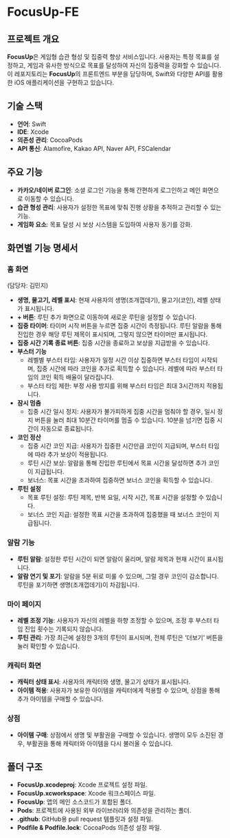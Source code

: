 # FocusUp-FE

## 프로젝트 개요
**FocusUp**은 게임형 습관 형성 및 집중력 향상 서비스입니다. 사용자는 특정 목표를 설정하고, 게임과 유사한 방식으로 목표를 달성하여 자신의 집중력을 강화할 수 있습니다. 이 레포지토리는 **FocusUp**의 프론트엔드 부분을 담당하며, Swift와 다양한 API를 활용한 iOS 애플리케이션을 구현하고 있습니다.

## 기술 스택
- **언어**: Swift
- **IDE**: Xcode
- **의존성 관리**: CocoaPods
- **API 통신**: Alamofire, Kakao API, Naver API, FSCalendar

## 주요 기능
- **카카오/네이버 로그인**: 소셜 로그인 기능을 통해 간편하게 로그인하고 메인 화면으로 이동할 수 있습니다.
- **습관 형성 관리**: 사용자가 설정한 목표에 맞춰 진행 상황을 추적하고 관리할 수 있는 기능.
- **게임화 요소**: 목표 달성 시 보상 시스템을 도입하여 사용자 동기를 강화.

## 화면별 기능 명세서

### 홈 화면
(담당자: 김민지)
- **생명, 물고기, 레벨 표시**: 현재 사용자의 생명(조개껍데기), 물고기(코인), 레벨 상태가 표시됩니다.
- **+ 버튼**: 루틴 추가 화면으로 이동하여 새로운 루틴을 설정할 수 있습니다.
- **집중 타이머**: 타이머 시작 버튼을 누르면 집중 시간이 측정됩니다. 루틴 알람을 통해 진입한 경우 해당 루틴 제목이 표시되며, 그렇지 않으면 타이머만 표시됩니다.
- **집중 시간 기록 종료 버튼**: 집중 시간을 종료하고 보상을 지급받을 수 있습니다.
- **부스터 기능**
  - 레벨별 부스터 타임: 사용자가 일정 시간 이상 집중하면 부스터 타임이 시작되며, 집중 시간에 따라 코인을 추가로 획득할 수 있습니다. 레벨에 따라 부스터 타임의 코인 획득 배율이 달라집니다.
  - 부스터 타임 제한: 부정 사용 방지를 위해 부스터 타임은 최대 3시간까지 적용됩니다.
- **잠시 멈춤**
  - 집중 시간 일시 정지: 사용자가 불가피하게 집중 시간을 멈춰야 할 경우, 일시 정지 버튼을 눌러 최대 10분간 타이머를 멈출 수 있습니다. 10분을 넘기면 집중 시간이 자동으로 종료됩니다.
- **코인 정산**
  - 집중 시간 코인 지급: 사용자가 집중한 시간만큼 코인이 지급되며, 부스터 타임에 따라 추가 보상이 적용됩니다.
  - 루틴 시간 보상: 알람을 통해 진입한 루틴에서 목표 시간을 달성하면 추가 코인이 지급됩니다.
  - 보너스: 목표 시간을 초과하여 집중하면 보너스 코인을 획득할 수 있습니다.
- **루틴 설정**
  - 목표 루틴 설정: 루틴 제목, 반복 요일, 시작 시간, 목표 시간을 설정할 수 있습니다.
  - 보너스 코인 지급: 설정한 목표 시간을 초과하여 집중했을 때 보너스 코인이 지급됩니다.

### 알람 기능
- **루틴 알람**: 설정한 루틴 시간이 되면 알람이 울리며, 알람 제목과 현재 시간이 표시됩니다.
- **알람 연기 및 포기**: 알람을 5분 뒤로 미룰 수 있으며, 그럴 경우 코인이 감소합니다. 루틴을 포기하면 생명(조개껍데기)이 차감됩니다.

### 마이 페이지
- **레벨 조정 기능**: 사용자가 자신의 레벨을 하향 조정할 수 있으며, 조정 후 부스터 타임 진입 횟수는 기록되지 않습니다.
- **루틴 관리**: 가장 최근에 설정한 3개의 루틴이 표시되며, 전체 루틴은 ‘더보기’ 버튼을 눌러 확인할 수 있습니다.

### 캐릭터 화면
- **캐릭터 상태 표시**: 사용자의 캐릭터와 생명, 물고기 상태가 표시됩니다.
- **아이템 적용**: 사용자가 보유한 아이템을 캐릭터에게 적용할 수 있으며, 상점을 통해 추가 아이템을 구매할 수 있습니다.

### 상점
- **아이템 구매**: 상점에서 생명 및 부활권을 구매할 수 있습니다. 생명이 모두 소진된 경우, 부활권을 통해 캐릭터와 아이템을 다시 불러올 수 있습니다.


## 폴더 구조
- **FocusUp.xcodeproj**: Xcode 프로젝트 설정 파일.
- **FocusUp.xcworkspace**: Xcode 워크스페이스 파일.
- **FocusUp**: 앱의 메인 소스코드가 포함된 폴더.
- **Pods**: 프로젝트에 사용된 외부 라이브러리와 의존성을 관리하는 폴더.
- **.github**: GitHub용 pull request 템플릿과 설정 파일.
- **Podfile & Podfile.lock**: CocoaPods 의존성 설정 파일.
